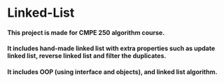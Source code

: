 # Linked-List
#### This project is made for CMPE 250 algorithm course.
#### It includes hand-made linked list with extra properties such as update linked list, reverse linked list and filter the duplicates.
#### It includes OOP (using interface and objects), and linked list algorithm.
